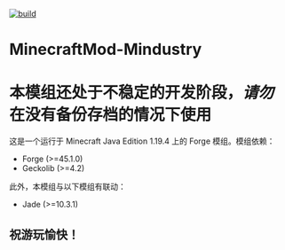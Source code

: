 [![build](https://github.com/HeChuQIU/MinecraftMod-Mindustry/actions/workflows/gradle.yml/badge.svg)](https://github.com/HeChuQIU/MinecraftMod-Mindustry/actions/workflows/gradle.yml)
# MinecraftMod-Mindustry
# 本模组还处于不稳定的开发阶段，*请勿*在没有备份存档的情况下使用
这是一个运行于 Minecraft Java Edition 1.19.4 上的 Forge 模组。模组依赖：
* Forge (>=45.1.0)
* Geckolib (>=4.2)

此外，本模组与以下模组有联动：
* Jade (>=10.3.1)
## 祝游玩愉快！
